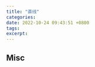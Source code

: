 ```yaml
---
title: "直线"
categories: 
date: 2022-10-24 09:43:51 +0800
tags: 
excerpt: 
---
```










## Misc


